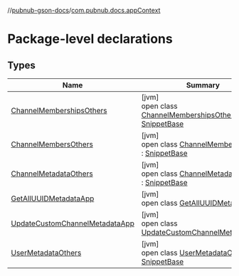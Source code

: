 //[pubnub-gson-docs](../../index.md)/[com.pubnub.docs.appContext](index.md)

# Package-level declarations

## Types

| Name | Summary |
|---|---|
| [ChannelMembershipsOthers](-channel-memberships-others/index.md) | [jvm]<br>open class [ChannelMembershipsOthers](-channel-memberships-others/index.md) : [SnippetBase](../com.pubnub.docs/-snippet-base/index.md) |
| [ChannelMembersOthers](-channel-members-others/index.md) | [jvm]<br>open class [ChannelMembersOthers](-channel-members-others/index.md) : [SnippetBase](../com.pubnub.docs/-snippet-base/index.md) |
| [ChannelMetadataOthers](-channel-metadata-others/index.md) | [jvm]<br>open class [ChannelMetadataOthers](-channel-metadata-others/index.md) : [SnippetBase](../com.pubnub.docs/-snippet-base/index.md) |
| [GetAllUUIDMetadataApp](-get-all-u-u-i-d-metadata-app/index.md) | [jvm]<br>open class [GetAllUUIDMetadataApp](-get-all-u-u-i-d-metadata-app/index.md) |
| [UpdateCustomChannelMetadataApp](-update-custom-channel-metadata-app/index.md) | [jvm]<br>open class [UpdateCustomChannelMetadataApp](-update-custom-channel-metadata-app/index.md) |
| [UserMetadataOthers](-user-metadata-others/index.md) | [jvm]<br>open class [UserMetadataOthers](-user-metadata-others/index.md) : [SnippetBase](../com.pubnub.docs/-snippet-base/index.md) |
